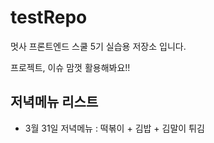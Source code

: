 # testRepo
멋사 프론트엔드 스쿨 5기 실습용 저장소 입니다.

프로젝트, 이슈 맘껏 활용해봐요!!

## 저녁메뉴 리스트
- 3월 31일 저녁메뉴 : 떡볶이 + 김밥 + 김말이 튀김
